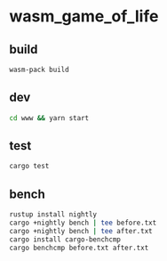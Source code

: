 # wasm_game_of_life

## build

```bash
wasm-pack build
```

## dev

```bash
cd www && yarn start
```


## test

```bash
cargo test
```

## bench

```bash
rustup install nightly
cargo +nightly bench | tee before.txt
cargo +nightly bench | tee after.txt
cargo install cargo-benchcmp
cargo benchcmp before.txt after.txt
```